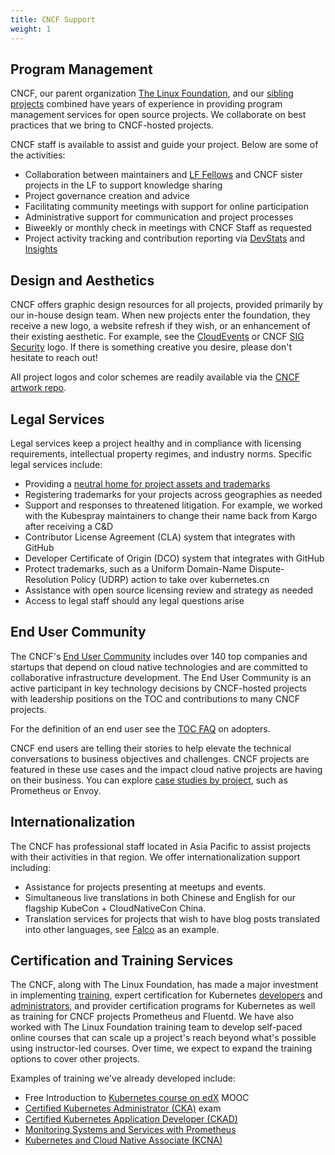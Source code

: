 ```yaml
---
title: CNCF Support
weight: 1
---
```


## Program Management

CNCF, our parent organization [The Linux Foundation](https://www.linuxfoundation.org/), and our [sibling projects](https://www.linuxfoundation.org/projects/) combined have years of experience in providing program management services for open source projects. We collaborate on best practices that we bring to CNCF-hosted projects.

CNCF staff is available to assist and guide your project. Below are some of the activities:

- Collaboration between maintainers and [LF Fellows](https://www.linuxfoundation.org/about/linux-foundation-fellows/) and CNCF sister projects in the LF to support knowledge sharing
- Project governance creation and advice
- Facilitating community meetings with support for online participation
- Administrative support for communication and project processes
- Biweekly or monthly check in meetings with CNCF Staff as requested
- Project activity tracking and contribution reporting via [DevStats](https://devstats.cncf.io) and [Insights](https://insights.lfx.linuxfoundation.org/)

## Design and Aesthetics

CNCF offers graphic design resources for all projects, provided primarily by our in-house design team. When new projects enter the foundation, they receive a new logo, a website refresh if they wish, or an enhancement of their existing aesthetic. For example, see the [CloudEvents](https://cloudevents.io) or CNCF [SIG Security](https://github.com/cncf/sig-security) logo. If there is something creative you desire, please don't hesitate to reach out!

All project logos and color schemes are readily available via the [CNCF artwork repo](https://github.com/cncf/artwork).

## Legal Services

Legal services keep a project healthy and in compliance with licensing requirements, intellectual property regimes, and industry norms. Specific legal services include:

- Providing a [neutral home for project assets and trademarks](https://github.com/cncf/artwork)
- Registering trademarks for your projects across geographies as needed
- Support and responses to threatened litigation. For example, we worked with the Kubespray maintainers to change their name back from Kargo after receiving a C&D
- Contributor License Agreement (CLA) system that integrates with GitHub
- Developer Certificate of Origin (DCO) system that integrates with GitHub
- Protect trademarks, such as a Uniform Domain-Name Dispute-Resolution Policy (UDRP) action to take over kubernetes.cn
- Assistance with open source licensing review and strategy as needed
- Access to legal staff should any legal questions arise

## End User Community

The CNCF's [End User Community](https://www.cncf.io/people/end-user-community/) includes over 140 top companies and startups that depend on cloud native technologies and are committed to collaborative infrastructure development. The End User Community is an active participant in key technology decisions by CNCF-hosted projects with leadership positions on the TOC and contributions to many CNCF projects.

For the definition of an end user see the [TOC FAQ](https://github.com/cncf/toc/blob/main/FAQ.md#what-is-the-definition-of-an-adopter) on adopters.

CNCF end users are telling their stories to help elevate the technical conversations to business objectives and challenges. CNCF projects are featured in these use cases and the impact cloud native projects are having on their business. You can explore [case studies by project](https://www.cncf.io/case-studies/), such as Prometheus or Envoy.

## Internationalization

The CNCF has professional staff located in Asia Pacific to assist projects with their activities in that region. We offer internationalization support including:

- Assistance for projects presenting at meetups and events.
- Simultaneous live translations in both Chinese and English for our flagship KubeCon + CloudNativeCon China.
- Translation services for projects that wish to have blog posts translated into other languages, see [Falco](https://falco.org/ja/) as an example.

## Certification and Training Services

The CNCF, along with The Linux Foundation, has made a major investment in implementing [training](https://www.cncf.io/certification/training/), expert certification for Kubernetes [developers](https://www.cncf.io/certification/ckad/) and [administrators](https://www.cncf.io/certification/cka/), and provider certification programs for Kubernetes as well as training for CNCF projects Prometheus and Fluentd. We have also worked with The Linux Foundation training team to develop self-paced online courses that can scale up a project's reach beyond what's possible using instructor-led courses. Over time, we expect to expand the training options to cover other projects.

Examples of training we've already developed include:

- Free Introduction to [Kubernetes course on edX](https://www.edx.org/course/introduction-to-kubernetes) MOOC
- [Certified Kubernetes Administrator (CKA)](https://www.cncf.io/certification/cka/) exam
- [Certified Kubernetes Application Developer (CKAD)](https://www.cncf.io/certification/ckad/)
- [Monitoring Systems and Services with Prometheus](https://training.linuxfoundation.org/training/monitoring-systems-and-services-with-prometheus-lfs241/)
- [Kubernetes and Cloud Native Associate (KCNA)](https://www.cncf.io/certification/kcna/)
